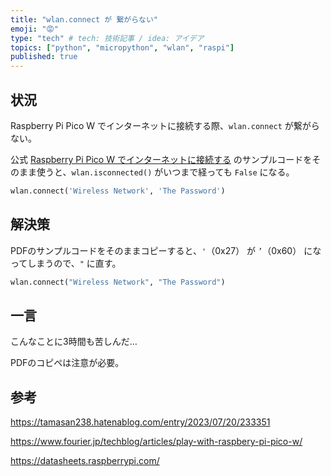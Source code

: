 ```yaml
---
title: "wlan.connect が 繋がらない"
emoji: "😡"
type: "tech" # tech: 技術記事 / idea: アイデア
topics: ["python", "micropython", "wlan", "raspi"]
published: true
---
```


## 状況

Raspberry Pi Pico W でインターネットに接続する際、`wlan.connect` が繋がらない。

公式 [Raspberry Pi Pico W でインターネットに接続する](https://datasheets.raspberrypi.com/picow/connecting-to-the-internet-with-pico-w.pdf) のサンプルコードをそのまま使うと、`wlan.isconnected()` がいつまで経っても `False` になる。

```py
wlan.connect('Wireless Network', 'The Password')
```

## 解決策

PDFのサンプルコードをそのままコピーすると、`'`（0x27） が `’`（0x60） になってしまうので、`"` に直す。

```py
wlan.connect("Wireless Network", "The Password")
```

## 一言

こんなことに3時間も苦しんだ…

PDFのコピペは注意が必要。

## 参考

https://tamasan238.hatenablog.com/entry/2023/07/20/233351

https://www.fourier.jp/techblog/articles/play-with-raspbery-pi-pico-w/

https://datasheets.raspberrypi.com/
